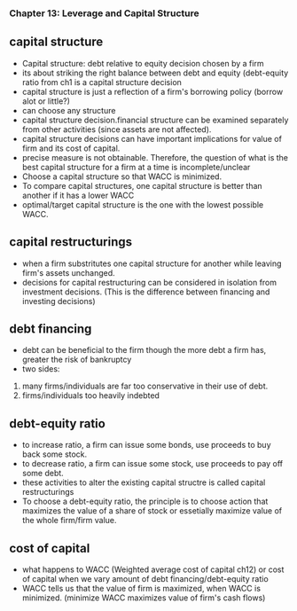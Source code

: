 
### Chapter 13: Leverage and Capital Structure

## capital structure
* Capital structure: debt relative to equity decision chosen by a firm
* its about striking the right balance between debt and equity (debt-equity ratio from ch1 is a capital structure decision
* capital structure is just a reflection of a firm's borrowing policy (borrow alot or little?)
* can choose any structure
* capital structure decision.financial structure can be examined separately from other activities (since assets are not affected). 
* capital structure decisions can have important implications for value of firm and its cost of capital.
* precise measure is not obtainable. Therefore, the question of what is the best capital structure for a firm at a time is incomplete/unclear
* Choose a capital structure so that WACC is minimized. 
* To compare capital structures, one capital structure is better than another if it has a lower WACC
* optimal/target capital structure is the one with the lowest possible WACC.

## capital restructurings
* when a firm substritutes one capital structure for another while leaving firm's assets unchanged. 
* decisions for capital restructuring can be considered in isolation from investment decisions. (This is the difference between financing and investing decisions)

## debt financing
* debt can be beneficial to the firm though the more debt a firm has, greater the risk of bankruptcy
* two sides:
1) many firms/individuals are far too conservative in their use of debt.
2) firms/individuals too heavily indebted

## debt-equity ratio
* to increase ratio, a firm can issue some bonds, use proceeds to buy back some stock.
* to decrease ratio, a firm can issue some stock, use proceeds to pay off some debt.
* these activities to alter the existing capital structre is called capital restructurings
* To choose a debt-equity ratio, the principle is to choose action that maximizes the value of a share of stock or essetially maximize value of the whole firm/firm value.

## cost of capital
* what happens to WACC (Weighted average cost of capital ch12) or cost of capital when we vary amount of debt financing/debt-equity ratio
* WACC tells us that the value of firm is maximized, when WACC is minimized. (minimize WACC maximizes value of firm's cash flows)









